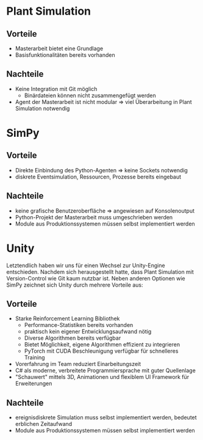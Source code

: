# Plant Simulation
## Vorteile
* Masterarbeit bietet eine Grundlage
* Basisfunktionalitäten bereits vorhanden

## Nachteile
* Keine Integration mit Git möglich
  * Binärdateien können nicht zusammengefügt werden
* Agent der Masterarbeit ist nicht modular => viel Überarbeitung in Plant Simulation notwendig

# SimPy
## Vorteile
* Direkte Einbindung des Python-Agenten => keine Sockets notwendig
* diskrete Eventsimulation, Ressourcen, Prozesse bereits eingebaut

## Nachteile
* keine grafische Benutzeroberfläche => angewiesen auf Konsolenoutput
* Python-Projekt der Masterarbeit muss umgeschrieben werden
* Module aus Produktionssystemen müssen selbst implementiert werden

# Unity
Letztendlich haben wir uns für einen Wechsel zur Unity-Engine entschieden. Nachdem sich herausgestellt hatte, dass Plant Simulation mit Version-Control wie Git kaum nutzbar ist. Neben anderen Optionen wie SimPy zeichnet sich Unity durch mehrere Vorteile aus:
## Vorteile
* Starke Reinforcement Learning Bibliothek
  * Performance-Statistiken bereits vorhanden
  * praktisch kein eigener Entwicklungsaufwand nötig
  * Diverse Algorithmen bereits verfügbar
  * Bietet Möglichkeit, eigene Algorithmen effizient zu integrieren
  * PyTorch mit CUDA Beschleunigung verfügbar für schnelleres Training
* Vorerfahrung im Team reduziert Einarbeitungszeit
* C# als moderne, verbreitete Programmiersprache mit guter Quellenlage
* "Schauwert" mittels 3D, Animationen und flexiblem UI Framework für Erweiterungen

## Nachteile
* ereignisdiskrete Simulation muss selbst implementiert werden, bedeutet erblichen Zeitaufwand
* Module aus Produktionssystemen müssen selbst implementiert werden
